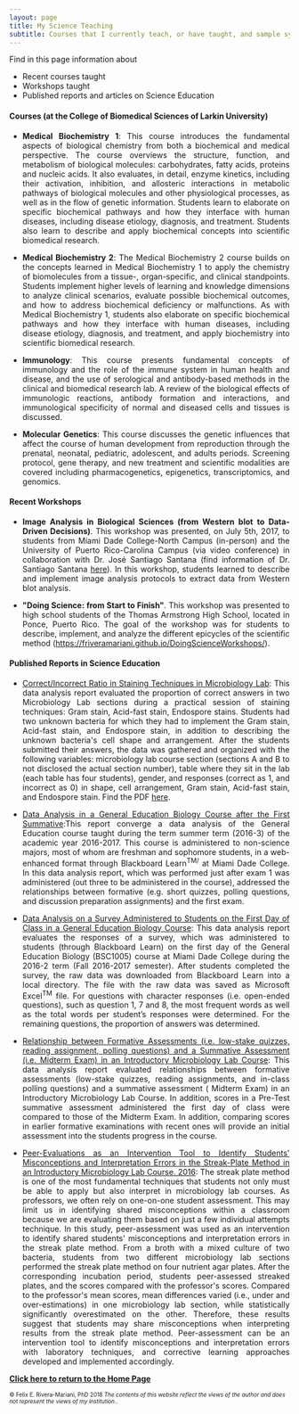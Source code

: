 ```yaml
---
layout: page
title: My Science Teaching
subtitle: Courses that I currently teach, or have taught, and sample syllabi
---
```



Find in this page information about 

- Recent courses taught
- Workshops taught 
- Published reports and articles on Science Education

#### Courses (at the College of Biomedical Sciences of Larkin University)

<ul>
<li><div style="text-align:justify"><p>	<strong>Medical Biochemistry 1</strong>: This course introduces the fundamental aspects of biological chemistry from both a biochemical and medical perspective. The course overviews the structure, function, and metabolism of biological molecules: carbohydrates, fatty acids, proteins and nucleic acids. It also evaluates, in detail, enzyme kinetics, including their activation, inhibition, and allosteric interactions in metabolic pathways of biological molecules and other physiological processes, as well as in the flow of genetic information. Students learn to elaborate on specific biochemical pathways and how they interface with human diseases, including disease etiology, diagnosis, and treatment. Students also learn to describe and apply biochemical concepts into scientific biomedical research.</p></div></li> 
</ul>

<ul>
<li><div style="text-align:justify"><p>	<strong>Medical Biochemistry 2</strong>: The Medical Biochemistry 2 course builds on the concepts learned in Medical Biochemistry 1 to apply the chemistry of biomolecules from a tissue-, organ-specific, and clinical standpoints. Students implement higher levels of learning and knowledge dimensions to analyze clinical scenarios, evaluate possible biochemical outcomes, and how to address biochemical deficiency or malfunctions. As with Medical Biochemistry 1, students also elaborate on specific biochemical pathways and how they interface with human diseases, including disease etiology, diagnosis, and treatment, and apply biochemistry into scientific biomedical research.</p></div></li> 
</ul>

<ul>
<li><div style="text-align:justify"><p>	<strong>Immunology</strong>: This course presents fundamental concepts of immunology and the role of the immune system in human health and disease, and the use of serological and antibody-based methods in the clinical and biomedical research lab. A review of the biological effects of immunologic reactions, antibody formation and interactions, and immunological specificity of normal and diseased cells and tissues is discussed.</p></div></li> 
</ul>

<ul>
<li><div style="text-align:justify"><p>	<strong>Molecular Genetics</strong>: This course discusses the genetic influences that affect the course of human development from reproduction through the prenatal, neonatal, pediatric, adolescent, and adults periods. Screening protocol, gene therapy, and new treatment and scientific modalities are covered including pharmacogenetics, epigenetics, transcriptomics, and genomics.</p></div></li> 
</ul>

#### Recent Workshops 

<ul>
<li><div style="text-align:justify"><p><strong>Image Analysis in Biological Sciences (from Western blot to Data-Driven Decisions)</strong>. This workshop was presented, on July 5th, 2017, to students from  Miami Dade College-North Campus (in-person) and the University of Puerto Rico-Carolina Campus (via video conference) in collaboration with Dr. José Santiago Santana (find information of Dr. Santiago Santana <a href="http://www.uprc.edu/investigacion-ciencias-naturales/" target="_blank">here</a>). In this workshop, students learned to describe and implement image analysis protocols to extract data from Western blot analysis. </p></div></li> 
</ul>

<ul>
<li><div style="text-align:justify"><p><strong>"Doing Science: from Start to Finish"</strong>. This workshop was presented to high school students of the Thomas Armstrong High School, located in Ponce, Puerto Rico. The goal of the workshop was for students to describe, implement, and analyze the different epicycles of the scientific method (<a href="https://friveramariani.github.io/DoingScienceWorkshops/" target="_blank">https://friveramariani.github.io/DoingScienceWorkshops/</a>).</p></div></li> 
</ul>


#### Published Reports in Science Education

<ul>
<li><div style="text-align:justify"><p><a href="http://dx.doi.org/10.13140/RG.2.2.31839.66721" target="_blank">Correct/Incorrect Ratio in Staining Techniques in Microbiology Lab</a>: This data analysis report evaluated the proportion of correct answers in two Microbiology Lab sections during a practical session of staining techniques: Gram stain, Acid-fast stain, Endospore stains. Students had two unknown bacteria for which they had to implement the Gram stain, Acid-fast stain, and Endospore stain, in addition to describing the unknown bacteria's cell shape and arrangement. After the students submitted their answers, the data was gathered and organized with the following variables: microbiology lab course section (sections A and B to not disclosed the actual section number), table where they sit in the lab (each table has four students), gender, and responses (correct as 1, and incorrect as 0) in shape, cell arrangement, Gram stain, Acid-fast stain, and Endospore stain. Find the PDF <a href="https://www.researchgate.net/publication/317510497_CorrectIncorrect_Ratios_in_Staining_Techniques_in_Microbiology_Lab?channel=doi&linkId=593cb263aca272c4d992d2aa&showFulltext=true" target="_blank">here</a>.</p></div></li> 
</ul>

<ul>
<li><div style="text-align:justify"><p><a href="http://rpubs.com/friveramariani/bsc1005_20163" target="_blank">Data Analysis in a General Education Biology Course after the First Summative</a>:This report converge a data analysis of the General Education course taught during the term summer term (2016-3) of the academic year 2016-2017. This course is administered to non-science majors, most of whom are freshman and sophomore students, in a web-enhanced format through Blackboard Learn<sup>TM/</sup> at Miami Dade College. In this data analysis report, which was performed just after exam 1 was administered (out three to be administered in the course), addressed the relationships between formative (e.g. short quizzes, polling questions, and discussion preparation assignments) and the first exam. </p></div></li> 
</ul>

<ul>
<li><div style="text-align:justify"><p><a href="http://rpubs.com/friveramariani/genbioed_survey" target="_blank">Data Analysis on a Survey Administered to Students on the First Day of Class in a General Education Biology Course</a>: This data analysis report evaluates the responses of a survey, which was administered to students (through Blackboard Learn) on the first day of the General Education Biology (BSC1005) course at Miami Dade College during the 2016-2 term (Fall 2016-2017 semester). After students completed the survey, the raw data was downloaded from Blackboard Learn into a local directory. The file with the raw data was saved as Microsoft Excel<sup>TM</sup> file. For questions with character responses (i.e. open-ended questions), such as question 1, 7 and 8, the most frequent words as well as the total words per student’s responses were determined. For the remaining questions, the proportion of answers was determined.</p></div></li> 
</ul>

<ul>
<li><div style="text-align:justify"><p><a href="http://rpubs.com/friveramariani/ml2010L153" target="_blank">Relationship between Formative Assessments (i.e. low-stake quizzes, reading assignment, polling questions) and a Summative Assessment (i.e. Midterm Exam) in an Introductory Microbiology Lab Course</a>: This data analysis report evaluated relationships between formative assessments (low-stake quizzes, reading assignments, and in-class polling questions) and a summative assessment ( Midterm Exam) in an Introductory Microbiology Lab Course. In addition, scores in a Pre-Test summative assessment administered the first day of class were compared to those of the Midterm Exam. In addition, comparing scores in earlier formative examinations with recent ones will provide an initial assessment into the students progress in the course.</p></div></li> 
</ul>

<ul>
<li><div style="text-align:justify"><p><a href="http://dx.doi.org/10.13140/RG.2.1.2693.5921" target="_blank">Peer-Evaluations as an Intervention Tool to Identify Students' Misconceptions and Interpretation Errors in the Streak-Plate Method in an Introductory Microbiology Lab Course. 2016</a>: The streak plate method is one of the most fundamental techniques that students not only must be able to apply but also interpret in microbiology lab courses. As professors, we often rely on one-on-one student assessment. This may limit us in identifying shared misconceptions within a classroom because we are evaluating them based on just a few individual attempts technique. In this study, peer-assessment was used as an intervention to identify shared students' misconceptions and interpretation errors in the streak plate method. From a broth with a mixed culture of two bacteria, students from two different microbiology lab sections performed the streak plate method on four nutrient agar plates. After the corresponding incubation period, students peer-assessed streaked plates, and the scores compared with the professor's scores. Compared to the professor's mean scores, mean differences varied (i.e., under and over-estimations) in one microbiology lab section, while statistically significantly overestimated on the other. Therefore, these results suggest that students may share misconceptions when interpreting results from the streak plate method. Peer-assessment can be an intervention tool to identify misconceptions and interpretation errors with laboratory techniques, and corrective learning approaches developed and implemented accordingly.</p></div></li> 
</ul>

[**Click here to return to the Home Page**](http://www.friveram.com/)

<font size="1">&#169; Felix E. Rivera-Mariani, PhD 2018 <i>The contents of this website reflect the views of the author and does not represent the views of my institution.</i>.</font>